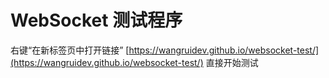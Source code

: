 # WebSocket 测试程序

右键“在新标签页中打开链接” [https://wangruidev.github.io/websocket-test/](https://wangruidev.github.io/websocket-test/) 直接开始测试